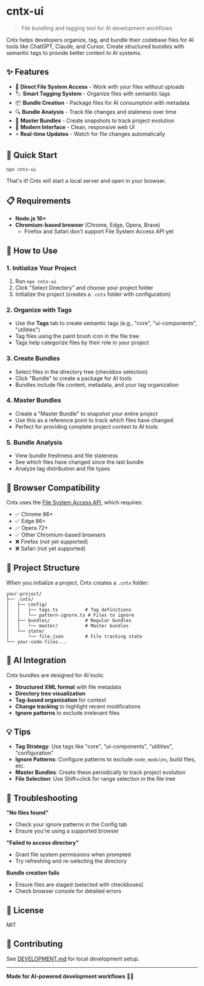 # cntx-ui

> File bundling and tagging tool for AI development workflows

Cntx helps developers organize, tag, and bundle their codebase files for AI tools like ChatGPT, Claude, and Cursor. Create structured bundles with semantic tags to provide better context to AI systems.

## ✨ Features

- 📁 **Direct File System Access** - Work with your files without uploads
- 🏷️ **Smart Tagging System** - Organize files with semantic tags
- 📦 **Bundle Creation** - Package files for AI consumption with metadata
- 🔍 **Bundle Analysis** - Track file changes and staleness over time
- 🎯 **Master Bundles** - Create snapshots to track project evolution
- 🎨 **Modern Interface** - Clean, responsive web UI
- ⚡ **Real-time Updates** - Watch for file changes automatically

## 🚀 Quick Start

```bash
npx cntx-ui
```

That's it! Cntx will start a local server and open in your browser.

## 📋 Requirements

- **Node.js 16+**
- **Chromium-based browser** (Chrome, Edge, Opera, Brave)
  - Firefox and Safari don't support File System Access API yet

## 🎯 How to Use

### 1. Initialize Your Project

1. Run `npx cntx-ui`
2. Click "Select Directory" and choose your project folder
3. Initialize the project (creates a `.cntx` folder with configuration)

### 2. Organize with Tags

- Use the **Tags** tab to create semantic tags (e.g., "core", "ui-components", "utilities")
- Tag files using the paint brush icon in the file tree
- Tags help categorize files by their role in your project

### 3. Create Bundles

- Select files in the directory tree (checkbox selection)
- Click "Bundle" to create a package for AI tools
- Bundles include file content, metadata, and your tag organization

### 4. Master Bundles

- Create a "Master Bundle" to snapshot your entire project
- Use this as a reference point to track which files have changed
- Perfect for providing complete project context to AI tools

### 5. Bundle Analysis

- View bundle freshness and file staleness
- See which files have changed since the last bundle
- Analyze tag distribution and file types

## 🔧 Browser Compatibility

Cntx uses the [File System Access API](https://developer.mozilla.org/en-US/docs/Web/API/File_System_API), which requires:

- ✅ Chrome 86+
- ✅ Edge 86+
- ✅ Opera 72+
- ✅ Other Chromium-based browsers
- ❌ Firefox (not yet supported)
- ❌ Safari (not yet supported)

## 📁 Project Structure

When you initialize a project, Cntx creates a `.cntx` folder:

```
your-project/
├── .cntx/
│   ├── config/
│   │   ├── tags.ts          # Tag definitions
│   │   └── pattern-ignore.ts # Files to ignore
│   ├── bundles/             # Regular bundles
│   │   └── master/          # Master bundles
│   └── state/
│       └── file.json        # File tracking state
└── your-code-files...
```

## 🤖 AI Integration

Cntx bundles are designed for AI tools:

- **Structured XML format** with file metadata
- **Directory tree visualization**
- **Tag-based organization** for context
- **Change tracking** to highlight recent modifications
- **Ignore patterns** to exclude irrelevant files

## 💡 Tips

- **Tag Strategy**: Use tags like "core", "ui-components", "utilities", "configuration"
- **Ignore Patterns**: Configure patterns to exclude `node_modules`, build files, etc.
- **Master Bundles**: Create these periodically to track project evolution
- **File Selection**: Use Shift+click for range selection in the file tree

## 🐛 Troubleshooting

**"No files found"**

- Check your ignore patterns in the Config tab
- Ensure you're using a supported browser

**"Failed to access directory"**

- Grant file system permissions when prompted
- Try refreshing and re-selecting the directory

**Bundle creation fails**

- Ensure files are staged (selected with checkboxes)
- Check browser console for detailed errors

## 📄 License

MIT

## 🤝 Contributing

See [DEVELOPMENT.md](./DEVELOPMENT.md) for local development setup.

---

**Made for AI-powered development workflows** 🤖✨
